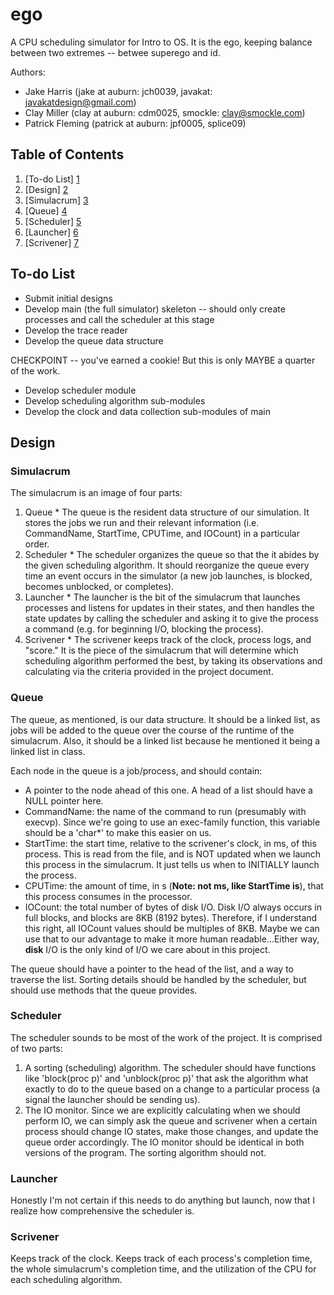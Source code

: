 ego
===

A CPU scheduling simulator for Intro to OS. It is the ego, keeping balance between two extremes -- betwee superego and id.

Authors:
* Jake Harris (jake at auburn: jch0039, javakat: javakatdesign@gmail.com)
* Clay Miller (clay at auburn: cdm0025, smockle: clay@smockle.com)
* Patrick Fleming (patrick at auburn: jpf0005, splice09)


Table of Contents
-----------------
1. [To-do List] [1]
2. [Design] [2]
  1. [Simulacrum] [3]
  2. [Queue] [4]
  3. [Scheduler] [5]
  4. [Launcher] [6]
  5. [Scrivener] [7]

To-do List
----------
* Submit initial designs
* Develop main (the full simulator) skeleton -- should only create processes and call the scheduler at this stage
* Develop the trace reader
* Develop the queue data structure

CHECKPOINT -- you've earned a cookie! But this is only MAYBE a quarter of the work.

* Develop scheduler module
* Develop scheduling algorithm sub-modules
* Develop the clock and data collection sub-modules of main

Design
------

### Simulacrum

The simulacrum is an image of four parts:
  1. Queue
    * The queue is the resident data structure of our simulation. It stores the jobs we run and their relevant information (i.e. CommandName, StartTime, CPUTime, and IOCount) in a particular order.
  2. Scheduler
    * The scheduler organizes the queue so that the it abides by the given scheduling algorithm. It should reorganize the queue every time an event occurs in the simulator (a new job launches, is blocked, becomes unblocked, or completes).
  3. Launcher
    * The launcher is the bit of the simulacrum that launches processes and listens for updates in their states, and then handles the state updates by calling the scheduler and asking it to give the process a command (e.g. for beginning I/O, blocking the process).
  4. Scrivener
    * The scrivener keeps track of the clock, process logs, and "score." It is the piece of the simulacrum that will determine which scheduling algorithm performed the best, by taking its observations and calculating via the criteria provided in the project document.


### Queue

The queue, as mentioned, is our data structure. It should be a linked list, as jobs will be added to the queue over the course of the runtime of the simulacrum. Also, it should be a linked list because he mentioned it being a linked list in class. 

Each node in the queue is a job/process, and should contain:
  * A pointer to the node ahead of this one. A head of a list should have a NULL pointer here.
  * CommandName: the name of the command to run (presumably with execvp). Since we're going to use an exec-family function, this variable should be a 'char\*' to make this easier on us.
  * StartTime: the start time, relative to the scrivener's clock, in ms, of this process. This is read from the file, and is NOT updated when we launch this process in the simulacrum. It just tells us when to INITIALLY launch the process.
  * CPUTime: the amount of time, in s (**Note: not ms, like StartTime is**), that this process consumes in the processor.
  * IOCount: the total number of bytes of disk I/O. Disk I/O always occurs in full blocks, and blocks are 8KB (8192 bytes). Therefore, if I understand this right, all IOCount values should be multiples of 8KB. Maybe we can use that to our advantage to make it more human readable...Either way, **disk** I/O is the only kind of I/O we care about in this project.

The queue should have a pointer to the head of the list, and a way to traverse the list. Sorting details should be handled by the scheduler, but should use methods that the queue provides.

### Scheduler

The scheduler sounds to be most of the work of the project. It is comprised of two parts:
  1. A sorting (scheduling) algorithm. The scheduler should have functions like 'block(proc p)' and 'unblock(proc p)' that ask the algorithm what exactly to do to the queue based on a change to a particular process (a signal the launcher should be sending us).
  2. The IO monitor. Since we are explicitly calculating when we should perform IO, we can simply ask the queue and scrivener when a certain process should change IO states, make those changes, and update the queue order accordingly. The IO monitor should be identical in both versions of the program. The sorting algorithm should not.

### Launcher
  
Honestly I'm not certain if this needs to do anything but launch, now that I realize how comprehensive the scheduler is.

### Scrivener

Keeps track of the clock. Keeps track of each process's completion time, the whole simulacrum's completion time, and the utilization of the CPU for each scheduling algorithm.


[1]: #to-do-list "To-do List"
[2]: #design "Design"
[3]: #simulacrum "Simulacrum"
[4]: #queue "Queue"
[5]: #scheduler "Scheduler"
[6]: #launcher "Launcher"
[7]: #scrivener "Scrivener"

